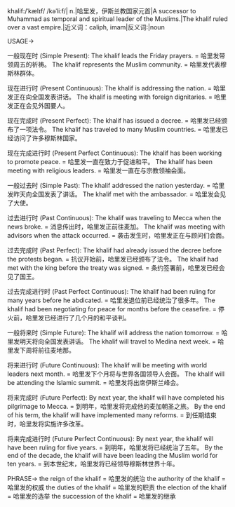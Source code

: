 khalif:/ˈkælɪf/ /kəˈliːf/| n.|哈里发，伊斯兰教国家元首|A successor to Muhammad as temporal and spiritual leader of the Muslims.|The khalif ruled over a vast empire.|近义词：caliph, imam|反义词:|noun

USAGE->

一般现在时 (Simple Present):
The khalif leads the Friday prayers. = 哈里发带领周五的祈祷。
The khalif represents the Muslim community. = 哈里发代表穆斯林群体。


现在进行时 (Present Continuous):
The khalif is addressing the nation. = 哈里发正在向全国发表讲话。
The khalif is meeting with foreign dignitaries. = 哈里发正在会见外国要人。


现在完成时 (Present Perfect):
The khalif has issued a decree. = 哈里发已经颁布了一项法令。
The khalif has traveled to many Muslim countries. = 哈里发已经访问了许多穆斯林国家。


现在完成进行时 (Present Perfect Continuous):
The khalif has been working to promote peace. = 哈里发一直在致力于促进和平。
The khalif has been meeting with religious leaders. = 哈里发一直在与宗教领袖会面。


一般过去时 (Simple Past):
The khalif addressed the nation yesterday. = 哈里发昨天向全国发表了讲话。
The khalif met with the ambassador. = 哈里发会见了大使。


过去进行时 (Past Continuous):
The khalif was traveling to Mecca when the news broke. = 消息传出时，哈里发正前往麦加。
The khalif was meeting with advisors when the attack occurred. = 袭击发生时，哈里发正在与顾问们会面。


过去完成时 (Past Perfect):
The khalif had already issued the decree before the protests began. = 抗议开始前，哈里发已经颁布了法令。
The khalif had met with the king before the treaty was signed. = 条约签署前，哈里发已经会见了国王。


过去完成进行时 (Past Perfect Continuous):
The khalif had been ruling for many years before he abdicated. = 哈里发退位前已经统治了很多年。
The khalif had been negotiating for peace for months before the ceasefire. = 停火前，哈里发已经进行了几个月的和平谈判。


一般将来时 (Simple Future):
The khalif will address the nation tomorrow. = 哈里发明天将向全国发表讲话。
The khalif will travel to Medina next week. = 哈里发下周将前往麦地那。


将来进行时 (Future Continuous):
The khalif will be meeting with world leaders next month. = 哈里发下个月将与世界各国领导人会面。
The khalif will be attending the Islamic summit. = 哈里发将出席伊斯兰峰会。


将来完成时 (Future Perfect):
By next year, the khalif will have completed his pilgrimage to Mecca. = 到明年，哈里发将完成他的麦加朝圣之旅。
By the end of his term, the khalif will have implemented many reforms. = 到任期结束时，哈里发将实施许多改革。


将来完成进行时 (Future Perfect Continuous):
By next year, the khalif will have been ruling for five years. = 到明年，哈里发将已经统治了五年。
By the end of the decade, the khalif will have been leading the Muslim world for ten years. = 到本世纪末，哈里发将已经领导穆斯林世界十年。


PHRASE->
the reign of the khalif = 哈里发的统治
the authority of the khalif = 哈里发的权威
the duties of the khalif = 哈里发的职责
the election of the khalif = 哈里发的选举
the succession of the khalif = 哈里发的继承

